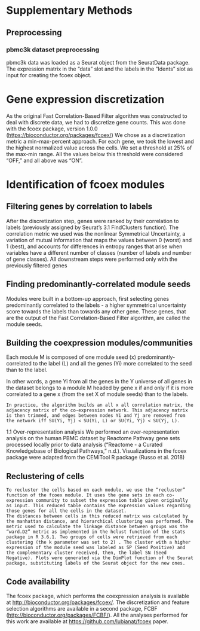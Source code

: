 # Supplementary Methods 

## Preprocessing 

### pbmc3k dataset preprocessing 
pbmc3k data was loaded as a Seurat object from the SeuratData package. The expression matrix in the “data” slot and the labels in the “Idents” slot as input for creating the fcoex object. 


# Gene expression discretization 
As the original Fast Correlation-Based Filter algorithm was constructed to deal with discrete data, we had to discretize gene counts. This was done with the fcoex package, version 1.0.0 (https://bioconductor.org/packages/fcoex/) We chose as a discretization metric a min-max-percent approach. For each gene, we took the lowest and the highest normalized value across the cells. We set a threshold at 25% of the max-min range. All the values below this threshold were considered “OFF,” and all above was “ON”. 

# Identification of fcoex modules 

## Filtering genes by correlation to labels 

After the discretization step, genes were ranked by their correlation to labels (previously assigned by Seurat’s 3.1 FindClusters function). The correlation metric we used was the nonlinear Symmetrical Uncertainty, a variation of mutual information that maps the values between 0 (worst) and 1 (best), and accounts for differences in entropy ranges that arise when variables have a different number of classes (number of labels and number of gene classes). All downstream steps were performed only with the previously filtered genes

## Finding predominantly-correlated module seeds 

Modules were built in a bottom-up approach, first selecting genes predominantly correlated to the labels - a higher symmetrical uncertainty score towards the labels than towards any other gene. These genes, that are the output of the Fast Correlation-Based Filter algorithm, are called the module seeds.

## Building the coexpression modules/communities 

Each module M is composed of one module seed (x)  predominantly-correlated to the label (L) and all the genes (Yi) more correlated to the seed than to the label. 

In other words, a gene Yi from all the genes in the Y universe of all genes in the dataset belongs to a module M headed by gene x if and only if it is more correlated to a gene x (from the set X of module seeds) than to the labels. 

    In practice, the algorithm builds an all x all correlation matrix, the adjacency matrix of the co-expression network. This adjacency matrix is then trimmed, and edges between nodes Yi and Yj are removed from the network iff SU(Yi, Yj) < SU(Yi, L) or SU(Yi, Yj) < SU(Yj, L). 
1.1 Over-representation analysis 
We performed an over-representation analysis on the human PBMC dataset by  Reactome Pathway gene sets processed locally prior to data analysis (“Reactome - a Curated Knowledgebase of Biological Pathways,” n.d.). Visualizations in the fcoex package were adapted from the CEMiTool R package (Russo et al. 2018)

## Reclustering of cells 

    To recluster the cells based on each module, we use the “recluster” function of the fcoex module. It uses the gene sets in each co-expression community to subset the expression table given originally as input. This reduced table contains the expression values regarding those genes for all the cells in the dataset.
    The distances between cells in this reduced matrix was calculated by the manhattan distance, and hierarchical clustering was performed. The metric used to calculate the linkage distance between groups was the “ward.D2” metric as implemented in the hclust function of the stats package in R 3.6.1. Two groups of cells were retrieved from each  clustering (the k parameter was set to 2) . The cluster with a higher expression of the module seed was labeled as SP (Seed Positive) and the complementary cluster received, then, the label SN (Seed Negative). Plots were generated via the DimPlot function of the Seurat package, substituting labels of the Seurat object for the new ones. 

## Code availability 
The fcoex package, which performs the coexpression analysis is available at http://bioconductor.org/packages/fcoex/. The discretization and feature selection algorithms are available in a second package, FCBF (http://bioconductor.org/packages/FCBF/). All the analyses performed for this work are available at https://github.com/lubianat/fcoex paper. 

